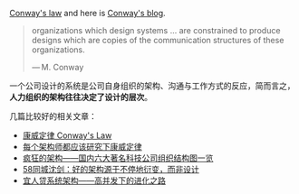 

[Conway's law](https://en.wikipedia.org/wiki/Conway's_law) and here is [Conway's blog](http://www.melconway.com/Home/Conways_Law.html).




<blockquote>
<p>organizations which design systems ... are constrained to produce designs which are copies of the communication structures of these organizations.</p>
<p> — M. Conway</p>
</blockquote>

一个公司设计的系统是公司自身组织的架构、沟通与工作方式的反应，简而言之，**人力组织的架构往往决定了设计的层次**。

几篇比较好的相关文章：

- [康威定律 Conway's Law](http://blog.maxkit.com.tw/2016/06/conways-law.html)
- [每个架构师都应该研究下康威定律](http://www.infoq.com/cn/articles/every-architect-should-study-conway-law)
- [疯狂的架构——国内六大著名科技公司组织结构图一览](http://mp.weixin.qq.com/s?__biz=MzA3NjAyODEzNg%3D%3D&mid=200086132&idx=2&sn=587b40dcf4099d891f7ddd4eafe4eb1e)
- [58同城沈剑：好的架构源于不停地衍变，而非设计](http://www.csdn.net/article/2015-10-24/2826028)
- [宜人贷系统架构——高并发下的进化之路](http://blog.dataman-inc.com/untitled-10/)